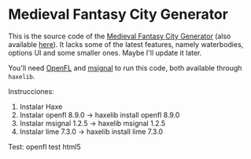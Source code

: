 # Medieval Fantasy City Generator
This is the source code of the [Medieval Fantasy City Generator](https://watabou.itch.io/medieval-fantasy-city-generator/) (also available [here](http://fantasycities.watabou.ru/?size=15&seed=682063530)). It 
lacks some of the latest features, namely waterbodies, options UI and some smaller ones. Maybe I'll update it later. 

You'll need [OpenFL](https://github.com/openfl/openfl) and [msignal](https://github.com/massiveinteractive/msignal) 
to run this code, both available through `haxelib`.

Instrucciones:

1. Instalar Haxe
2. Instalar openfl 8.9.0 -> haxelib install openfl 8.9.0
3. Instalar msignal 1.2.5 -> haxelib msignal 1.2.5
4. Instalar lime 7.3.0 -> haxelib install lime 7.3.0

Test: openfl test html5